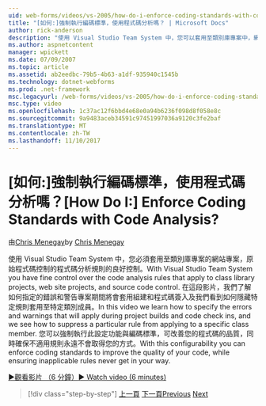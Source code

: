 ```yaml
---
uid: web-forms/videos/vs-2005/how-do-i-enforce-coding-standards-with-code-analysis
title: "[如何:]強制執行編碼標準，使用程式碼分析嗎？ | Microsoft Docs"
author: rick-anderson
description: "使用 Visual Studio Team System 中，您可以套用至類別庫專案中，網站專案和來源的程式碼的程式碼分析規則的良好控制..."
ms.author: aspnetcontent
manager: wpickett
ms.date: 07/09/2007
ms.topic: article
ms.assetid: ab2eedbc-79b5-4b63-a1df-935940c1545b
ms.technology: dotnet-webforms
ms.prod: .net-framework
msc.legacyurl: /web-forms/videos/vs-2005/how-do-i-enforce-coding-standards-with-code-analysis
msc.type: video
ms.openlocfilehash: 1c37ac12f6bbd4e68e0a94b6236f098d8f058e8c
ms.sourcegitcommit: 9a9483aceb34591c97451997036a9120c3fe2baf
ms.translationtype: MT
ms.contentlocale: zh-TW
ms.lasthandoff: 11/10/2017
---
```

<a name="how-do-i-enforce-coding-standards-with-code-analysis"></a><span data-ttu-id="9f163-104">[如何:]強制執行編碼標準，使用程式碼分析嗎？</span><span class="sxs-lookup"><span data-stu-id="9f163-104">[How Do I:] Enforce Coding Standards with Code Analysis?</span></span>
====================
<span data-ttu-id="9f163-105">由[Chris Menegay](https://twitter.com/CMenegay)</span><span class="sxs-lookup"><span data-stu-id="9f163-105">by [Chris Menegay](https://twitter.com/CMenegay)</span></span>

<span data-ttu-id="9f163-106">使用 Visual Studio Team System 中，您必須套用至類別庫專案的網站專案，原始程式碼控制的程式碼分析規則的良好控制。</span><span class="sxs-lookup"><span data-stu-id="9f163-106">With Visual Studio Team System you have fine control over the code analysis rules that apply to class library projects, web site projects, and source code control.</span></span> <span data-ttu-id="9f163-107">在這段影片，我們了解如何指定的錯誤和警告專案期間將會套用組建和程式碼簽入及我們看到如何隱藏特定規則套用至特定類別成員。</span><span class="sxs-lookup"><span data-stu-id="9f163-107">In this video we learn how to specify the errors and warnings that will apply during project builds and code check ins, and we see how to suppress a particular rule from applying to a specific class member.</span></span> <span data-ttu-id="9f163-108">您可以強制執行此設定功能與編碼標準，可改善您的程式碼的品質，同時確保不適用規則永遠不會取得您的方式。</span><span class="sxs-lookup"><span data-stu-id="9f163-108">With this configurability you can enforce coding standards to improve the quality of your code, while ensuring inapplicable rules never get in your way.</span></span>

[<span data-ttu-id="9f163-109">&#9654;觀看影片 （6 分鐘）</span><span class="sxs-lookup"><span data-stu-id="9f163-109">&#9654; Watch video (6 minutes)</span></span>](https://channel9.msdn.com/Blogs/ASP-NET-Site-Videos/how-do-i-enforce-coding-standards-with-code-analysis)

>[!div class="step-by-step"]
<span data-ttu-id="9f163-110">[上一頁](how-do-i-set-up-distributed-load-testing-for-high-volume-tests.md)
[下一頁](how-do-i-use-generic-tests.md)</span><span class="sxs-lookup"><span data-stu-id="9f163-110">[Previous](how-do-i-set-up-distributed-load-testing-for-high-volume-tests.md)
[Next](how-do-i-use-generic-tests.md)</span></span>
